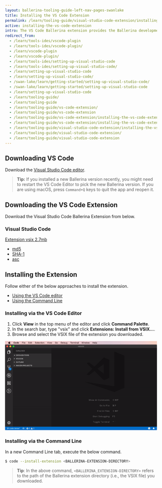 ```yaml
---
layout: ballerina-tooling-guide-left-nav-pages-swanlake
title: Installing the VS Code Extension
permalink: /learn/tooling-guide/visual-studio-code-extension/installing-the-vs-code-extension/
active: installing-the-vs-code-extension
intro: The VS Code Ballerina extension provides the Ballerina development capabilities in VS Code. The below sections include instructions on how to download, install, and use the features of the VS Code extension.
redirect_from:
  - /learn/tools-ides/vscode-plugin
  - /learn/tools-ides/vscode-plugin/
  - /learn/vscode-plugin
  - /learn/vscode-plugin/
  - /learn/tools-ides/setting-up-visual-studio-code
  - /learn/tools-ides/setting-up-visual-studio-code/
  - /learn/setting-up-visual-studio-code
  - /learn/setting-up-visual-studio-code/
  - /swan-lake/learn/getting-started/setting-up-visual-studio-code/
  - /swan-lake/learn/getting-started/setting-up-visual-studio-code
  - /learn/setting-up-visual-studio-code
  - /learn/tooling-guide/
  - /learn/tooling-guide
  - /learn/tooling-guide/vs-code-extension/
  - /learn/tooling-guide/vs-code-extension
  - /learn/tooling-guide/vs-code-extension/installing-the-vs-code-extension
  - /learn/tooling-guide/vs-code-extension/installing-the-vs-code-extension/
  - /learn/tooling-guide/visual-studio-code-extension/installing-the-vs-code-extension
  - /learn/tooling-guide/visual-studio-code-extension/
  - /learn/tooling-guide/visual-studio-code-extension
---
```


## Downloading VS Code 

Download the [Visual Studio Code editor](https://code.visualstudio.com/download).

>**Tip:** If you installed a new Ballerina version recently, you might need to restart the VS Code Editor to pick the new Ballerina version. If you are using macOS, press `Command+Q` keys to quit the app and reopen it.

## Downloading the VS Code Extension

Download the Visual Studio Code Ballerina Extension from below.

<link rel="stylesheet" href="/css/download-page.css">
<script src="/js/download-page.js"></script>
<div class="row cDownloads">
<div class="container">
  <div class=" ">
      <div class="col-xs-12 col-sm-12 col-md-4 col-lg-4 ">
        <h3 class="cVSCode">Visual Studio Code</h3>
        <a id="packWindows" href="{{ site.plugin_vscode_repo }}/releases/download/v{{ site.data.swanlake-latest.metadata.version }}/ballerina-{{ site.data.swanlake-latest.metadata.version }}.vsix" class="cGTMDownload cDownload cDownloadNew" data-download="downloads">
              <div class="cSize">Extension  vsix <span id="packWindowsName">2.7mb</span></div>
        </a>
        <ul class="cDiwnloadSubLinks">
            <li><a id="packWindowsMd5" href="{{ site.plugin_vscode_repo }}/releases/download/v{{ site.data.swanlake-latest.metadata.version }}/ballerina-swan-lake-alpha3.vsix.md5">md5</a></li>
            <li><a id="packWindowsSha1" href="{{ site.plugin_vscode_repo }}/releases/download/v{{ site.data.swanlake-latest.metadata.version }}/ballerina-{{ site.data.swanlake-latest.metadata.version }}.vsix.sha1">SHA-1</a></li>
            <li><a id="packWindowsAsc" href="{{ site.plugin_vscode_repo }}/releases/download/v{{ site.data.swanlake-latest.metadata.version }}/ballerina-{{ site.data.swanlake-latest.metadata.version }}.vsix.asc">asc</a></li>
        </ul>
</div></div></div></div>

## Installing the Extension

Follow either of the below approaches to install the extension.
  - [Using the VS Code editor](#using-the-vs-code-editor)
  - [Using the Command Line](#using-the-command-line)

### Installing via the VS Code Editor

1. Click **View** in the top menu of the editor and click **Command Palette**.
2. In the search bar, type "vsix" and click **Extensions: Install from VSIX...**.
3. Browse and select the VSIX file of the extension you downloaded.

![Install using the Command Palette of the editor](/learn/images/install-via-palette.gif)

### Installing via the Command Line
In a new Command Line tab, execute the below command.
```bash
$ code --install-extension <BALLERINA-EXTENSION-DIRECTORY>
```
> **Tip**: In the above command, `<BALLERINA_EXTENSION-DIRECTORY>` refers to the path of the Ballerina extension directory (i.e., the VSIX file) you downloaded.









